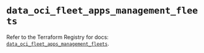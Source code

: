 # `data_oci_fleet_apps_management_fleets`

Refer to the Terraform Registry for docs: [`data_oci_fleet_apps_management_fleets`](https://registry.terraform.io/providers/oracle/oci/7.19.0/docs/data-sources/fleet_apps_management_fleets).
